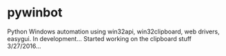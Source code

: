 # pywinbot
Python Windows automation using win32api, win32clipboard, web drivers, easygui. In development...
Started working on the clipboard stuff 3/27/2016...

